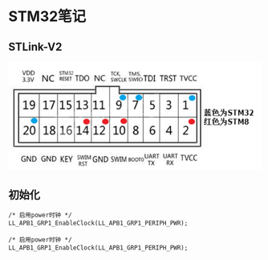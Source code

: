 # STM32笔记

## STLink-V2

![](images/STLink-V2硬件的外部接口.png)

## 初始化

    /* 启用power时钟 */
    LL_APB1_GRP1_EnableClock(LL_APB1_GRP1_PERIPH_PWR);

    /* 启用power时钟 */
    LL_APB1_GRP1_EnableClock(LL_APB1_GRP1_PERIPH_PWR);

